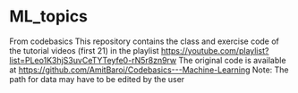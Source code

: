 # ML_topics
From codebasics
This repository contains the class and exercise code of the tutorial videos (first 21) in the playlist https://youtube.com/playlist?list=PLeo1K3hjS3uvCeTYTeyfe0-rN5r8zn9rw
The original code is available at https://github.com/AmitBaroi/Codebasics---Machine-Learning
Note: The path for data may have to be edited by the user
